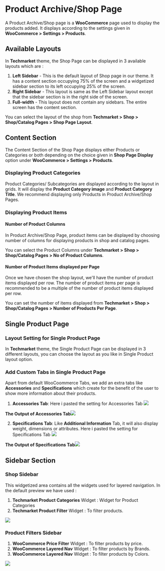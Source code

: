 # Product Archive/Shop Page

A Product Archive/Shop page is a **WooCommerce** page used to display the products added. It displays according to the settings given in **WooCommerce > Settings > Products**.

## Available Layouts

In **Techmarket** theme, the Shop Page can be displayed in 3 available layouts which are :
1. **Left Sidebar** - This is the default layout of Shop page in our theme. It has a content section occupying 75% of the screen and a widgetized sidebar section to its left occupying 25% of the screen.
2. **Right Sidebar** - This layout is same as the Left Sidebar layout except that the sidebar section is in the right side of the screen.
3. **Full-width** - This layout does not contain any sidebars. The entire screen has the content section.

You can select the layout of the shop from **Techmarket > Shop > Shop/Catalog Pages > Shop Page Layout**.

## Content Section

The Content Section of the Shop Page displays either Products or Categories or both depending on the choice given in **Shop Page Display** option under **WooCommerce > Settings > Products**.

### Displaying Product Categories

Product Categories/ Subcategories are displayed according to the layout in grids. It will display the **Product Category image** and **Product Category Title**. We recommend displaying only Products in Product Archive/Shop Pages.

### Displaying Product Items

#### Number of Product Columns

In Product Archive/Shop Page, product items can be displayed by choosing number of columns for displaying products in shop and catalog pages.

You can select the Product Columns under **Techmarket > Shop > Shop/Catalog Pages > No of Product Columns**.

#### Number of Product Items displayed per Page

Once we have chosen the shop layout, we'll have the number of product items displayed per row. The number of product items per page is recommended to be a multiple of the number of product items displayed per row.

You can set the number of items displayed from **Techmarket > Shop > Shop/Catalog Pages > Number of Products Per Page**.

## Single Product Page
### Layout Setting for Single Product Page

In **Techmarket** theme, the Single Product Page can be displayed in 3 different layouts, you can choose the layout as you like in Single Product layout option.

### Add Custom Tabs in Single Product Page
Apart from default WooCoommerce Tabs, we add an extra tabs like **Accessories** and **Specifications** which create for the benefit of the user to show more information about their products.

1. **Accessories Tab**:
Here i pasted the setting for Accessories Tab
![](http://transvelo.github.io/docs/techmarket/images/accessories-tab-setting.png)

**The Output of Accessories Tab**![](http://transvelo.github.io/docs/techmarket/images/accessories-tab-output.png)

2. **Specifications Tab**: Like **Additional Information** Tab, it will also display weight, dimensions or attributes.
Here i pasted the setting for Specifications Tab
![](http://transvelo.github.io/docs/techmarket/images/specifications-tab-setting.png)

**The Output of Specifications Tab**![](http://transvelo.github.io/docs/techmarket/images/specifications-tab-output.png)

## Sidebar Section

### Shop Sidebar

This widgetized area contains all the widgets used for layered navigation. In the default preview we have used :

1. **Techmarket Product Categories** Widget : Widget for Product Categories
2. **Techmarket Product Filter** Widget : To filter products.

![](http://transvelo.github.io/docs/techmarket/images/shop-sidebar-widget.png)

### Product Filters Sidebar

1. **WooCommerce Price Filter** Widget : To filter products by price.
2. **WooCommerce Layered Nav** Widget : To filter products by Brands.
3. **WooCommerce Layered Nav** Widget : To filter products by Colors.


![](http://transvelo.github.io/docs/techmarket/images/product-filter-widget.png)
